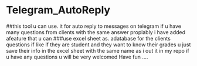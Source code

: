 # Telegram_AutoReply
 ##this tool u can use. it for auto reply to messages on telegram if u have many questions from clients with the same answer proplably i have added afeature that u can ###use excel sheet as. adatabase for the clients questions if like if they are student and they want to know their grades u just save their info in the excel sheet with the same name as i out it in my repo if u have any questions u will be very welcomed Have fun ....
